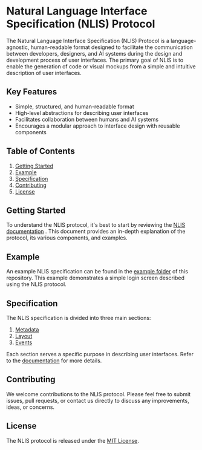 # Natural Language Interface Specification (NLIS) Protocol

The Natural Language Interface Specification (NLIS) Protocol is a language-agnostic, human-readable format designed to facilitate the communication between developers, designers, and AI systems during the design and development process of user interfaces. The primary goal of NLIS is to enable the generation of code or visual mockups from a simple and intuitive description of user interfaces.
## Key Features
- Simple, structured, and human-readable format
- High-level abstractions for describing user interfaces
- Facilitates collaboration between humans and AI systems
- Encourages a modular approach to interface design with reusable components
## Table of Contents 
1. [Getting Started](#getting-started) 
2. [Example](#example) 
3. [Specification](#specification) 
4. [Contributing](#contributing) 
5. [License](#license)
## Getting Started

To understand the NLIS protocol, it's best to start by reviewing the [NLIS documentation](documentation.md) . This document provides an in-depth explanation of the protocol, its various components, and examples.
## Example

An example NLIS specification can be found in the [example folder](/examples)  of this repository. This example demonstrates a simple login screen described using the NLIS protocol.
## Specification

The NLIS specification is divided into three main sections: 
1. [Metadata](documentation.md#metadata) 
2. [Layout](documentation.md#layout) 
3. [Events](documentation.md#events)

Each section serves a specific purpose in describing user interfaces. Refer to the [documentation](documentation.md)  for more details.
## Contributing

We welcome contributions to the NLIS protocol. Please feel free to submit issues, pull requests, or contact us directly to discuss any improvements, ideas, or concerns.
## License

The NLIS protocol is released under the [MIT License](LICENSE).
